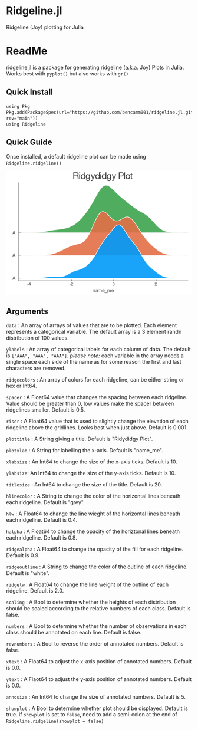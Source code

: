 # Ridgeline.jl
Ridgeline (Joy) plotting for Julia


# ReadMe

ridgeline.jl is a package for generating ridgeline (a.k.a. Joy) Plots in Julia. Works best with `pyplot()` but also works with `gr()`

## Quick Install
```
using Pkg
Pkg.add(PackageSpec(url="https://github.com/bencamm001/ridgeline.jl.git", rev="main"))
using Ridgeline
```


## Quick Guide
Once installed, a default ridgeline plot can be made using `Ridgeline.ridgeline()`

![](misc/ridgydidgy.png)

## Arguments

`data` : An array of arrays of values that are to be plotted. Each element represents a categorical variable. The default array is a 3 element randn distribution of 100 values.

`ylabels` : An array of categorical labels for each column of data. The default is `["AAA", "AAA", "AAA"]`. *please note:* each variable in the array needs a single space each side of the name as for some reason the first and last characters are removed.

`ridgecolors` : An array of colors for each ridgeline, can be either string or hex or Int64.

`spacer` : A Float64 value that changes the spacing between each ridgeline. Value should be greater than 0, low values make the spacer between ridgelines smaller. Default is 0.5.

`riser` : A Float64 value that is used to slightly change the elevation of each ridgeline above the gridlines. Looks best when just above. Default is 0.001.

`plottitle` : A String giving a title. Default is "Ridydidgy Plot".

`plotxlab` : A String for labelling the x-axis. Default is "name_me".

`xlabsize` : An Int64 to change the size of the x-axis ticks. Default is 10.

`ylabsize`: An Int64 to change the size of the y-axis ticks. Default is 10.

`titlesize` : An Int64 to change the size of the title. Default is 20.

`hlinecolor` : A String to change the color of the horizontal lines beneath each ridgeline. Default is "grey".

`hlw` : A Float64 to change the line wieght of the horizontal lines beneath each ridgeline. Default is 0.4.

`halpha` : A Float64 to change the opacity of the horiztonal lines beneath each ridgeline. Default is 0.8.

`ridgealpha` : A Float64 to change the opacity of the fill for each ridgeline. Default is 0.9.

`ridgeoutline` : A String to change the color of the outline of each ridgeline. Default is "white".

`ridgelw` : A Float64 to change the line weight of the outline of each ridgeline. Default is 2.0.

`scaling` : A Bool to determine whether the heights of each distribution should be scaled according to the relative numbers of each class. Default is false.

`numbers` : A Bool to determine whether the number of observations in each class should be annotated on each line. Default is false.

`revnumbers` : A Bool to reverse the order of annotated numbers. Default is false.

`xtext` : A Float64 to adjust the x-axis position of annotated numbers. Default is 0.0.

`ytext` : A Flaot64 to adjust the y-axis position of annotated numbers. Default is 0.0.

`annosize` : An Int64 to change the size of annotated numbers. Default is 5.

`showplot` : A Bool to determine whether plot should be displayed. Default is true. If `showplot` is set to `false`, need to add a semi-colon at the end of `Ridgeline.ridgeline(showplot = false)`
